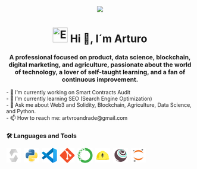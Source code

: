  <div id="header" align="center">
            <img src="https://media.giphy.com/media/L59aKIC2MFyfUfrz3n/giphy.gif" width="200" />
            <h1 align="center"> <img src="https://github.com/spothq/cryptocurrency-icons/blob/master/32/icon/eth.png" title="Eth"
             width="40" height="40"/>&nbsp;Hi 👋, I´m Arturo</h1>
            <h3 aling="center">A professional focused on product, data science, blockchain, digital marketing, and agriculture, 
                passionate about the world of technology, a lover of self-taught learning, and a fan of continuous improvement.</h3>


 <div id="header" align="left">
- 🔭 I’m currently working on Smart Contracts Audit
  <div id="header" align="left">
- 🌱 I’m currently learning SEO (Search Engine Optimization)
    <div id="header" align="left">
- 💬 Ask me about Web3 and Solidity, Blockchain, Agriculture, Data Science, and Python.
      <div id="header" align="left">
- 📫 How to reach me: artvroandrade@gmail.com

<div aling="left">
            <h3> 🛠️ Languages and Tools</h3>
        </div>
             <img src="https://github.com/vscode-icons/vscode-icons/blob/master/icons/file_type_solidity.svg" title="Solidity"
             width="40" height="40"/>&nbsp;
             <img src="https://github.com/devicons/devicon/blob/master/icons/python/python-original.svg" title="Python"
             width="40" height="40"/>&nbsp;
             <img src="https://github.com/devicons/devicon/blob/master/icons/vscode/vscode-original.svg" title="Visual Studio Code"
             width="40" height="40"/>&nbsp;
             <img src="https://github.com/devicons/devicon/blob/master/icons/git/git-original.svg" title="Git"
             width="40" height="40"/>&nbsp;
             <img src="https://github.com/devicons/devicon/blob/master/icons/anaconda/anaconda-original.svg" title="Anaconda"
             width="40" height="40"/>&nbsp;
             <img src="https://github.com/vscode-icons/vscode-icons/blob/master/icons/file_type_hardhat.svg" title="Hardhat"
             width="40" height="40"/>&nbsp;
             <img src="https://github.com/vscode-icons/vscode-icons/blob/master/icons/file_type_truffle.svg" title="Truffle"
             width="40" height="40"/>&nbsp;
             <img src="https://github.com/vscode-icons/vscode-icons/blob/master/icons/file_type_jupyter.svg" title="Jupyter"
             width="40" height="40"/>&nbsp;


